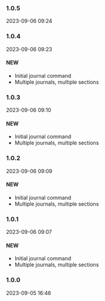 ### 1.0.5

2023-09-06 09:24

### 1.0.4

2023-09-06 09:23

#### NEW

- Initial journal command
- Multiple journals, multiple sections

### 1.0.3

2023-09-06 09:10

#### NEW

- Initial journal command
- Multiple journals, multiple sections

### 1.0.2

2023-09-06 09:09

#### NEW

- Initial journal command
- Multiple journals, multiple sections

### 1.0.1

2023-09-06 09:07

#### NEW

- Initial journal command
- Multiple journals, multiple sections

### 1.0.0

2023-09-05 16:46
